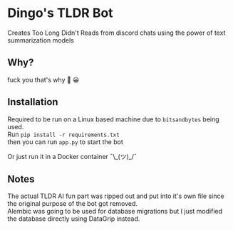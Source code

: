 
# Dingo's TLDR Bot

Creates Too Long Didn't Reads from discord chats using the power of text summarization models  

## Why?

fuck you that's why :fu: :grinning:  

## Installation

Required to be run on a Linux based machine due to `bitsandbytes` being used.  
Run `pip install -r requirements.txt`  
then you can run `app.py` to start the bot  

Or just run it in a Docker container ¯\\_(ツ)\_/¯  

## Notes

The actual TLDR AI fun part was ripped out and put into it's own file since the original purpose of the bot got removed.  
Alembic was going to be used for database migrations but I just modified the database directly using DataGrip instead.  
